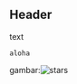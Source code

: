 ## Header

text 

```
aloha
```

gambar:![stars](https://images.newscientist.com/wp-content/uploads/2019/07/02111520/gettyimages-157639696.jpg?width=700)